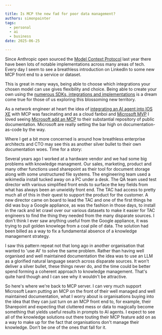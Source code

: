 ```yaml
---

title: Is MCP the new fad for poor data management?
authors: simonpainter
tags:
  - personal
  - ai
  - business
date: 2025-06-25

---
```


Since Anthropic open sourced the [Model Context Protocol](https://www.anthropic.com/news/model-context-protocol) last year there have been lots of notable implementations across many areas of tech. Every day I seem to see a breathless introduction on LinkedIn to some new MCP front end to a service or dataset.
<!-- truncate -->
This is great in many ways, being able to choose which integrations your chosen model can use gives flexibility and choice. Being able to create your own using the [numerous SDKs, integrations and implementations](https://github.com/modelcontextprotocol) is a dream come true for those of us exploring this blossoming new territory.

As a network engineer at heart the idea of [integrating an AI agent into IOS XE](https://www.youtube.com/watch?v=2_7YcHtRw2s&feature=youtu.be) with MCP was fascinating and as a cloud fanboi and [Microsoft MVP](most-valuable-professional.md) I loved seeing [Microsoft add an MCP](https://github.com/MicrosoftDocs/mcp) to their substantial repository of public documentation. Microsoft are really setting the bar high on documentation-as-code by the way.

Where I get a bit more concerned is around how breathless enterprise architects and CTO may see this as another silver bullet to their own documentation woes. Time for a story:

Several years ago I worked at a hardware vendor and we had some big problems with knowledge managment. Our sales, marketing, product and many other functions used sharepoint as their tool for document storage along with some unstructured file systems. The engineering team used a wikimedia install tucked away on a PC under a desk. The QA team used test director with various simplified front ends to surface the key fields from what has always been an unwieldy front end. The TAC had access to pretty much all of this in their quest to support the product for the customer. A new director came on board to lead the TAC and one of the first things he did was buy a Google appliance, as was the fashion in those days, to install in the rack and let crawl over our various datasets to make it easier for TAC engineers to find the thing they needed from the many disparate sources. I don't think I ever saw anything useful from the Google appliance, it was trying to pull golden knowlege from a coal pile of data. The solution had been billed as a way to fix a fundamental absence of a knowledge management strategy.

I saw this pattern repeat not that long ago in another organisation that wanted to 'use AI' to solve the same problem. Rather than having well organised and well maintained documentation the idea was to use an LLM as a glorified natural language search across disparate sources. It won't deliver a silver bullet, these things never do, and the time could be better spend forming a coherent approach to knowledge management. That's quite hard though and I can see why it wouldn't be attractive.

So here's where we're back to MCP server. I can very much support Microsoft Learn putting an MCP on the front of their well managed and well maintained documentation, what I worry about is organisations buying into the idea that they can just turn on an MCP front end to, for example, their Sharepoint and expecting that cluttered mess or data to magically become something that yields useful results in prompts to AI agents. I expect to see all of the knowledge solutions out there touting their MCP feature add on as a way to make up for the fact that organisations don't manage their knowledge. Don't be one of the ones that fall for it.
